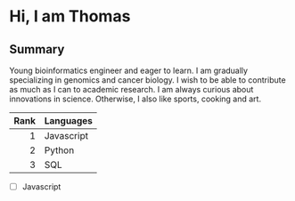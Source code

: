 # Hi, I am Thomas 

## Summary
Young bioinformatics engineer and eager to learn. I am gradually specializing in genomics and cancer biology. I wish to be able to contribute as much as I can to academic research. I am always curious about innovations in science. Otherwise, I also like sports, cooking and art.

| Rank | Languages |
|-----:|-----------|
|     1| Javascript|
|     2| Python    |
|     3| SQL       |

 - [ ] Javascript
